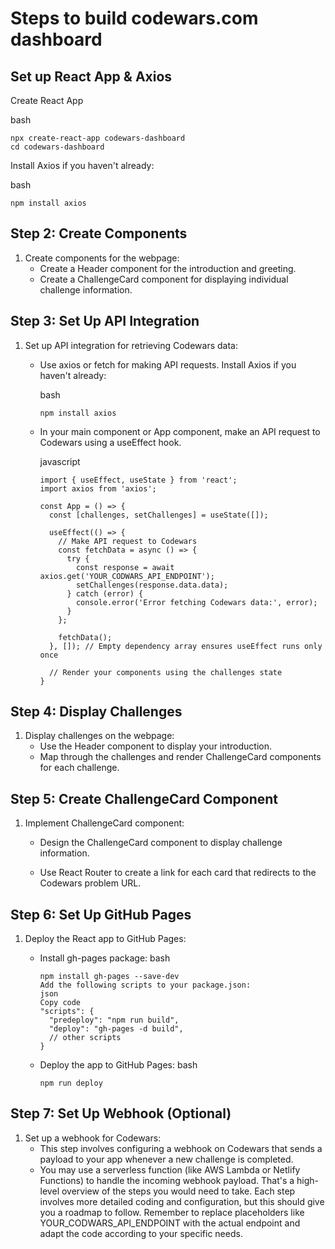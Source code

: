 # Steps to build codewars.com dashboard #
## Set up React App & Axios
Create React App

bash
```
npx create-react-app codewars-dashboard
cd codewars-dashboard
```

Install Axios if you haven't already:  

bash
```
npm install axios
```


## Step 2: Create Components
1. Create components for the webpage:
    - Create a Header component for the introduction and greeting.
    - Create a ChallengeCard component for displaying individual challenge information.

## Step 3: Set Up API Integration
1. Set up API integration for retrieving Codewars data:
    - Use axios or fetch for making API requests. Install Axios if you haven't already:

      bash
      ```
      npm install axios
      ```

   - In your main component or App component, make an API request to Codewars using a useEffect hook.

      javascript
      ```
      import { useEffect, useState } from 'react';
      import axios from 'axios';

      const App = () => {
        const [challenges, setChallenges] = useState([]);

        useEffect(() => {
          // Make API request to Codewars
          const fetchData = async () => {
            try {
              const response = await axios.get('YOUR_CODWARS_API_ENDPOINT');
              setChallenges(response.data.data);
            } catch (error) {
              console.error('Error fetching Codewars data:', error);
            }
          };

          fetchData();
        }, []); // Empty dependency array ensures useEffect runs only once

        // Render your components using the challenges state
      }
      ```

## Step 4: Display Challenges
1. Display challenges on the webpage:
    - Use the Header component to display your introduction.
    - Map through the challenges and render ChallengeCard components for each challenge.

## Step 5: Create ChallengeCard Component
1. Implement ChallengeCard component:
    - Design the ChallengeCard component to display challenge information.
    
    - Use React Router to create a link for each card that redirects to the Codewars problem URL.

## Step 6: Set Up GitHub Pages
1. Deploy the React app to GitHub Pages:
    - Install gh-pages package:
      bash
      ```
      npm install gh-pages --save-dev
      Add the following scripts to your package.json:
      json
      Copy code
      "scripts": {
        "predeploy": "npm run build",
        "deploy": "gh-pages -d build",
        // other scripts
      }
      ```

    - Deploy the app to GitHub Pages:
      bash
      ```
      npm run deploy
      ```

## Step 7: Set Up Webhook (Optional)
1. Set up a webhook for Codewars:
    - This step involves configuring a webhook on Codewars that sends a payload to your app whenever a new challenge is completed.
    - You may use a serverless function (like AWS Lambda or Netlify Functions) to handle the incoming webhook payload.
That's a high-level overview of the steps you would need to take. Each step involves more detailed coding and configuration, but this should give you a roadmap to follow. Remember to replace placeholders like YOUR_CODWARS_API_ENDPOINT with the actual endpoint and adapt the code according to your specific needs.

